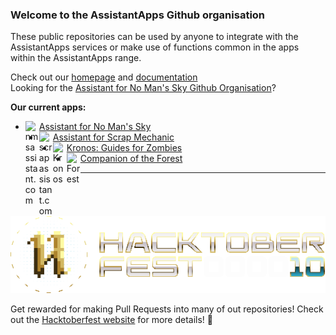 ### Welcome to the AssistantApps Github organisation

These public repositories can be used by anyone to integrate with the AssistantApps services or make use of functions common in the apps within the AssistantApps range.

Check out our [homepage][website] and [documentation][docsWebsite] <br />
Looking for the [Assistant for No Man's Sky Github Organisation][assistantnmsGithub]?

**Our current apps:**
- [<img align="left" alt="nmsassistant.com" width="22px" src="https://cdn.assistantapps.com/v2/nms/assistantNMSx24.png" />Assistant for No Man's Sky][assistantnms]
- [<img align="left" alt="scrapassistant.com" width="22px" src="https://cdn.assistantapps.com/v2/sms/assistantSMSx24.png" />Assistant for Scrap Mechanic][assistantsms]
- [<img align="left" alt="Kronos" width="22px" src="https://cdn.assistantapps.com/icon/kronos.jpg" />Kronos: Guides for Zombies][assistantKronos]
- [<img align="left" alt="Forest" width="22px" src="https://cdn.assistantapps.com/icon/forest.jpg" />Companion of the Forest][assistantForest]


---

[<img alt="hacktoberfest logo" src="../img/hacktoberfest2023.svg" />][hactoberfestWebsite]

Get rewarded for making Pull Requests into many of out repositories! Check out the [Hacktoberfest website][hactoberfestWebsite] for more details! 🥳

[website]: https://assistantapps.com?ref=AssistantAppsGithub
[docsWebsite]: https://docs.assistantapps.com?ref=AssistantAppsGithub
[assistantKronos]: https://play.google.com/store/apps/details?id=companion.kronosflutter&ref=AssistantAppsGithub
[assistantForest]: https://theforestmap.app
[assistantnms]: https://nmsassistant.com?ref=AssistantAppsGithub
[assistantsms]: https://scrapassistant.com?ref=AssistantAppsGithub
[assistantnmsGithub]: https://github.com/AssistantNMS?ref=AssistantAppsGithub
[hactoberfestWebsite]: https://hacktoberfest.com
